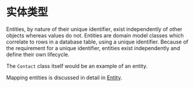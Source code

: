 # 实体类型

Entities, by nature of their unique identifier, exist independently of other objects whereas values do not.
Entities are domain model classes which correlate to rows in a database table, using a unique identifier.
Because of the requirement for a unique identifier, entities exist independently and define their own lifecycle.

The `Contact` class itself would be an example of an entity.

Mapping entities is discussed in detail in [Entity](#entity).

 